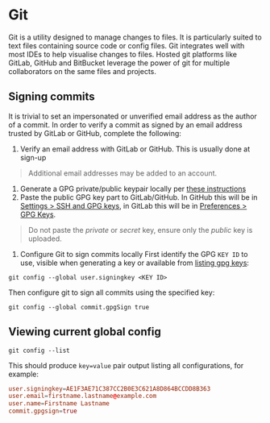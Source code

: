 # Git
Git is a utility designed to manage changes to files.
It is particularly suited to text files containing source code or config files.
Git integrates well with most IDEs to help visualise changes to files.
Hosted git platforms like GitLab, GitHub and BitBucket leverage the power of git for multiple collaborators on the same files and projects.

## Signing commits
It is trivial to set an impersonated or unverified email address as the author of a commit.
In order to verify a commit as signed by an email address trusted by GitLab or GitHub, complete the following:
1. Verify an email address with GitLab or GitHub.  This is usually done at sign-up
> Additional email addresses may be added to an account.
1. Generate a GPG private/public keypair locally per [these instructions](../gpg/README.md)
1. Paste the public GPG key part to GitLab/GitHub. In GitHub this will be in [Settings > SSH and GPG keys](https://github.com/settings/keys), in GitLab this will be in [Preferences > GPG Keys](https://gitlab.com/-/profile/gpg_keys).
> Do not paste the *private* or *secret* key, ensure only the *public* key is uploaded.
1. Configure Git to sign commits locally
First identify the GPG `KEY ID` to use, visible when generating a key or available from [listing gpg keys](../gpg/README.md#Listing-keys):
```shell
git config --global user.signingkey <KEY ID>
```
Then configure git to sign all commits using the specified key:
```shell
git config --global commit.gpgSign true
```

## Viewing current global config
```shell
git config --list
```
This should produce `key=value` pair output listing all configurations, for example:
```conf
user.signingkey=AE1F3AE71C387CC2B0E3C621A8D864BCCDD8B363
user.email=firstname.lastname@example.com
user.name=Firstname Lastname
commit.gpgsign=true
```
